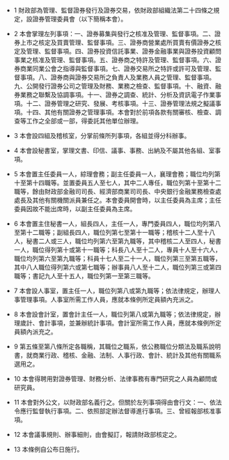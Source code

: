 * 1 財政部為管理、監督證券發行及證券交易，依財政部組織法第二十四條之規定，設證券管理委員會（以下簡稱本會）。

* 2 本會掌理左列事項：一、證券募集與發行之核准及管理、監督事項。二、證券上市之核定及買賣管理、監督事項。三、證券商營業處所買賣有價證券之核定及管理、監督事項。四、證券投資信託事業、證券金融事業與證券投資顧問事業之核准及管理、監督事項。五、證券商之特許及管理、監督事項。六、證券商業同業公會之指導與監督事項。七、證券交易所之特許或許可及管理、監督事項。八、證券商與證券交易所之負責人及業務人員之管理、監督事項。九、公開發行證券公司之管理及財務、業務之檢查、監督事項。十、融資、融券業務之聯繫及協調事項。十一、證券之調查、統計、分析及資訊電子作業事項。十二、證券管理之研究、發展、考核事項。十三、證券管理法規之擬議事項。十四、其他有關證券之管理事項。本會對於前項各款有關審核、檢查、調查等工作之全部或一部，得委託其他單位辦理。

* 3 本會設四組及稽核室，分掌前條所列事項，各組並得分科辦事。

* 4 本會設秘書室，掌理文書、印信、議事、事務、出納及不屬其他各組、室事項。

* 5 本會置主任委員一人，綜理會務；副主任委員一人，襄理會務；職位均列第十至第十四職等。並置委員五人至七人，其中二人專任，職位列第十至第十二職等，餘由財政部金融司司長、經濟部商業司司長、中央銀行金融業務檢查處處長及其他有關機關派員兼任之。本會委員開會時，以主任委員為主席；主任委員因故不能出席時，以副主任委員為主席。

* 6 本會置主住秘書一人，組長四人，主任一人，專門委員四人，職位均列第八至第十二職等；副組長四人，職位列第七至第十一職等；稽核十二人至十八人，秘書二人或三人，職位均列第六至第九職等，其中稽核二人至四人，秘書一人，職位得列第十或第十一職等；科長八人至十二人，專員十人至十六人，職位均列第六至第九職等；科員十七人至二十一人，職位列第三至第五職等，其中八人職位得列第六或第七職等；辦事員八人至十二人，職位列第三或第四職等；書記九人至十五人，職位列第一至第三職等。

* 7 本會設人事室，置主任一人，職位列第八或第九職等；依法律規定，辦理人事管理事項。人事室所需工作人員，應就本條例所定員額內充派之。

* 8 本會設會計室，置會計主任一人，職位列第八或第九職等；依法律規定，辦理歲計、會計事項，並兼辦統計事項。會計室所需工作人員，應就本條例所定員額內派充之。

* 9 第五條至第八條所定各職稱，其職位之職系，依公務職位分類法及職系說明書，就商業行政、稽核、金融、法制、人事行政、會計、統計及其他有關職系選用之。

* 10 本會得聘用對證券管理、財務分析、法律事務有專門研究之人員為顧問或研究員。

* 11 本會對外公文，以財政部名義行之。但關於左列事項得由會行文：一、依法令應行監督執行事項。二、依照部定辦法督導進行事項。三、曾經報部核准事項。

* 12 本會議事規則、辦事細則，由會擬訂，報請財政部核定之。

* 13 本條例自公布日施行。

